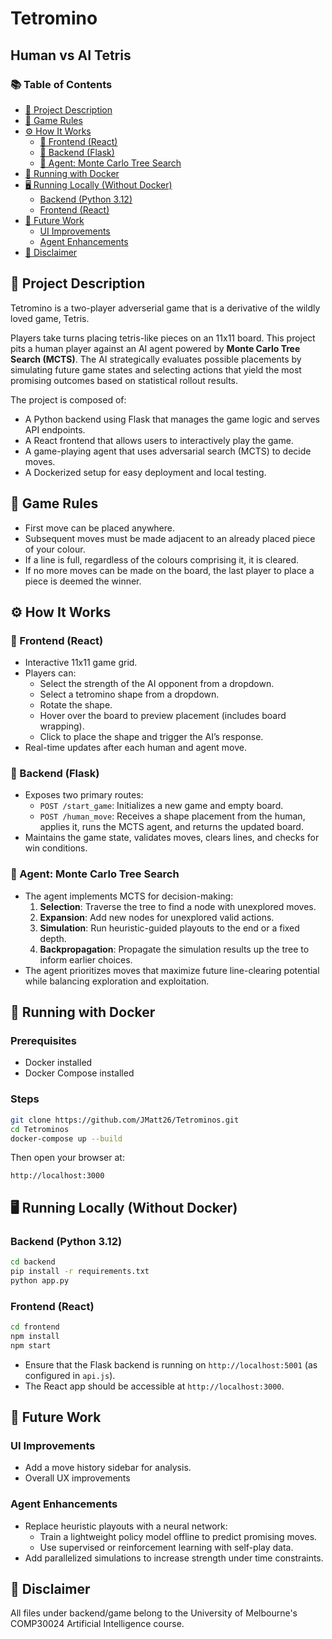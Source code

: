 # Tetromino
## Human vs AI Tetris

### 📚 Table of Contents
- [🧠 Project Description](#-project-description)
- [📑 Game Rules](#-game-rules)
- [⚙️ How It Works](#-how-it-works)
  - [🧩 Frontend (React)](#-frontend-react)
  - [🧠 Backend (Flask)](#-backend-flask)
  - [🤖 Agent: Monte Carlo Tree Search](#-agent-monte-carlo-tree-search)
- [🐳 Running with Docker](#-running-with-docker)
- [🖥️ Running Locally (Without Docker)](#️-running-locally-without-docker)
  - [Backend (Python 3.12)](#backend-python-312)
  - [Frontend (React)](#frontend-react-1)
- [🔮 Future Work](#-future-work)
  - [UI Improvements](#ui-improvements)
  - [Agent Enhancements](#agent-enhancements)
- [📄 Disclaimer](#-disclaimer)

## 🧠 Project Description

Tetromino is a two-player adverserial game that is a derivative of the wildly loved game, Tetris. 

Players take turns placing tetris-like pieces on an 11x11 board. This project pits a human player against an AI agent powered by **Monte Carlo Tree Search (MCTS)**. The AI strategically evaluates possible placements by simulating future game states and selecting actions that yield the most promising outcomes based on statistical rollout results.

The project is composed of:
- A Python backend using Flask that manages the game logic and serves API endpoints.
- A React frontend that allows users to interactively play the game.
- A game-playing agent that uses adversarial search (MCTS) to decide moves.
- A Dockerized setup for easy deployment and local testing.

## 📑 Game Rules
- First move can be placed anywhere.
- Subsequent moves must be made adjacent to an already placed piece of your colour.
- If a line is full, regardless of the colours comprising it, it is cleared.
- If no more moves can be made on the board, the last player to place a piece is deemed the winner.

## ⚙️ How It Works

### 🧩 Frontend (React)

- Interactive 11x11 game grid.
- Players can:
  - Select the strength of the AI opponent from a dropdown.
  - Select a tetromino shape from a dropdown.
  - Rotate the shape.
  - Hover over the board to preview placement (includes board wrapping).
  - Click to place the shape and trigger the AI’s response.
- Real-time updates after each human and agent move.

### 🧠 Backend (Flask)

- Exposes two primary routes:
  - `POST /start_game`: Initializes a new game and empty board.
  - `POST /human_move`: Receives a shape placement from the human, applies it, runs the MCTS agent, and returns the updated board.
- Maintains the game state, validates moves, clears lines, and checks for win conditions.

### 🤖 Agent: Monte Carlo Tree Search

- The agent implements MCTS for decision-making:
  1. **Selection**: Traverse the tree to find a node with unexplored moves.
  2. **Expansion**: Add new nodes for unexplored valid actions.
  3. **Simulation**: Run heuristic-guided playouts to the end or a fixed depth.
  4. **Backpropagation**: Propagate the simulation results up the tree to inform earlier choices.
- The agent prioritizes moves that maximize future line-clearing potential while balancing exploration and exploitation.

## 🐳 Running with Docker

### Prerequisites

- Docker installed
- Docker Compose installed

### Steps

```bash
git clone https://github.com/JMatt26/Tetrominos.git
cd Tetrominos
docker-compose up --build
```

Then open your browser at:
```
http://localhost:3000
```

## 🖥️ Running Locally (Without Docker)

### Backend (Python 3.12)

```bash
cd backend
pip install -r requirements.txt
python app.py
```

### Frontend (React)

```bash
cd frontend
npm install
npm start
```

- Ensure that the Flask backend is running on `http://localhost:5001` (as configured in `api.js`).
- The React app should be accessible at `http://localhost:3000`.

## 🔮 Future Work

### UI Improvements

- Add a move history sidebar for analysis.
- Overall UX improvements

### Agent Enhancements

- Replace heuristic playouts with a neural network:
  - Train a lightweight policy model offline to predict promising moves.
  - Use supervised or reinforcement learning with self-play data.
- Add parallelized simulations to increase strength under time constraints.

## 📄 Disclaimer

All files under backend/game belong to the University of Melbourne's COMP30024 Artificial Intelligence course.
